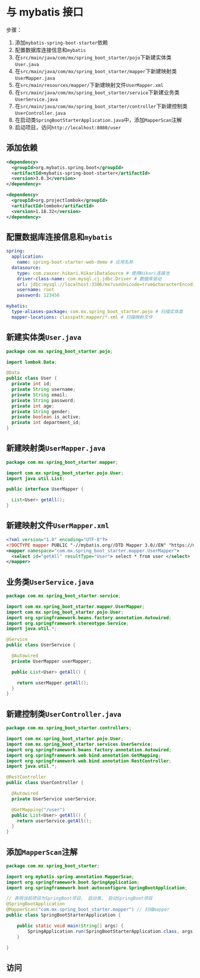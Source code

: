 # 与 mybatis 接口

步骤：

1. 添加`mybatis-spring-boot-starter`依赖
2. 配置数据库连接信息和`mybatis`
3. 在`src/main/java/com/mx/spring_boot_starter/pojo`下新建实体类`User.java`
4. 在`src/main/java/com/mx/spring_boot_starter/mapper`下新建映射类`UserMapper.java`
5. 在`src/main/resources/mapper/`下新建映射文件`UserMapper.xml`
6. 在`src/main/java/com/mx/spring_boot_starter/service`下新建业务类`UserService.java`
7. 在`src/main/java/com/mx/spring_boot_starter/controller`下新建控制类`UserController.java`
8. 在启动类`SpringBootStarterApplication.java`中，添加`MapperScan`注解
9. 启动项目，访问`http://localhost:8080/user`

## 添加依赖

```xml
<dependency>
  <groupId>org.mybatis.spring.boot</groupId>
  <artifactId>mybatis-spring-boot-starter</artifactId>
  <version>3.0.3</version>
</dependency>

<dependency>
  <groupId>org.projectlombok</groupId>
  <artifactId>lombok</artifactId>
  <version>1.18.32</version>
</dependency>
```

## 配置数据库连接信息和`mybatis`

```yml
spring:
  application:
    name: spring-boot-starter-web-demo # 应用名称
  datasource:
    type: com.zaxxer.hikari.HikariDataSource # 使用Hikari连接池
    driver-class-name: com.mysql.cj.jdbc.Driver # 数据库驱动
    url: jdbc:mysql://localhost:3306/mx?useUnicode=true&characterEncoding=utf-8&useSSL=false&serverTimezone=Asia/Shanghai # 数据库连接地址
    username: root
    password: 123456

mybatis:
  type-aliases-package: com.mx.spring_boot_starter.pojo # 扫描实体类
  mapper-locations: classpath:mapper/*.xml # 扫描映射文件
```

## 新建实体类`User.java`

```java
package com.mx.spring_boot_starter.pojo;

import lombok.Data;

@Data
public class User {
  private int id;
  private String username;
  private String email;
  private String password;
  private int age;
  private String gender;
  private boolean is_active;
  private int department_id;
}
```

## 新建映射类`UserMapper.java`

```java
package com.mx.spring_boot_starter.mapper;

import com.mx.spring_boot_starter.pojo.User;
import java.util.List;

public interface UserMapper {

  List<User> getAll();
}
```

## 新建映射文件`UserMapper.xml`

```xml
<?xml version="1.0" encoding="UTF-8"?>
<!DOCTYPE mapper PUBLIC "-//mybatis.org//DTD Mapper 3.0//EN" "https://mybatis.org/dtd/mybatis-3-mapper.dtd">
<mapper namespace="com.mx.spring_boot_starter.mapper.UserMapper">
  <select id="getAll" resultType="User"> select * from user </select>
</mapper>
```

## 业务类`UserService.java`

```java
package com.mx.spring_boot_starter.service;

import com.mx.spring_boot_starter.mapper.UserMapper;
import com.mx.spring_boot_starter.pojo.User;
import org.springframework.beans.factory.annotation.Autowired;
import org.springframework.stereotype.Service;
import java.util.*;

@Service
public class UserService {

  @Autowired
  private UserMapper userMapper;

  public List<User> getAll() {

    return userMapper.getAll();
  }
}
```

## 新建控制类`UserController.java`

```java
package com.mx.spring_boot_starter.controllers;

import com.mx.spring_boot_starter.pojo.User;
import com.mx.spring_boot_starter.services.UserService;
import org.springframework.beans.factory.annotation.Autowired;
import org.springframework.web.bind.annotation.GetMapping;
import org.springframework.web.bind.annotation.RestController;
import java.util.*;

@RestController
public class UserController {

  @Autowired
  private UserService userService;

  @GetMapping("/user")
  public List<User> getAll() {
    return userService.getAll();
  }
}
```

## 添加`MapperScan`注解

```java
package com.mx.spring_boot_starter;

import org.mybatis.spring.annotation.MapperScan;
import org.springframework.boot.SpringApplication;
import org.springframework.boot.autoconfigure.SpringBootApplication;

// 表明当前项目为SpringBoot项目， 启动类， 启动SpringBoot项目
@SpringBootApplication
@MapperScan("com.mx.spring_boot_starter.mapper") // 扫描mapper
public class SpringBootStarterApplication {

	public static void main(String[] args) {
		SpringApplication.run(SpringBootStarterApplication.class, args);
	}

}

```

## 访问
